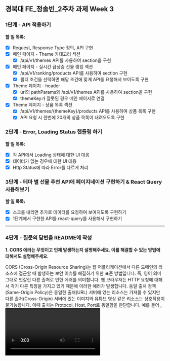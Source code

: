 ## **경북대 FE\_정솔빈\_2주차 과제 Week 3**

### 1단계 - API 적용하기

**할 일 목록:**

- [x] Request, Response Type 정의, API 구현
- [x] 메인 페이지 - Theme 카테고리 섹션
  - [x] /api/v1/themes API를 사용하여 section을 구현
- [x] 메인 페이지 - 실시간 급상승 선물 랭킹 섹션
  - [x] /api/v1/ranking/products API를 사용하여 section 구현
  - [x] 필터 조건을 선택하면 해당 조건에 맞게 API를 요청해서 보이도록 구현
- [x] Theme 페이지 - header
  - [x] url의 pathParams와 /api/v1/themes API를 사용하여 section을 구현
  - [x] themeKey가 잘못된 경우 메인 페이지로 연결
- [x] Theme 페이지 - 상품 목록 섹션
  - [x] /api/v1/themes/{themeKey}/products API를 사용하여 상품 목록 구현
  - [x] API 요청 시 한번에 20개의 상품 목록이 내려오도록 구현

### 2단계 - Error, Loading Status 핸들링 하기

**할 일 목록:**

- [x] 각 API에서 Loading 상태에 대한 UI 대응
- [x] 데이터가 없는 경우에 대한 UI 대응
- [x] Http Status에 따라 Error를 다르게 처리

### 3단계 - 테마 별 선물 추천 API에 페이지네이션 구현하기 & React Query 사용해보기

**할 일 목록:**

- [x] 스크롤 내리면 추가로 데이터를 요청하여 보여지도록 구현하기
- [x] 1단계에서 구현한 API를 react-query를 사용해서 구현하기

---

### 4단계 - 질문의 답변을 README에 작성

**1. CORS 에러는 무엇이고 언제 발생하는지 설명해주세요. 이를 해결할 수 있는 방법에 대해서도 설명해주세요.**

CORS (Cross-Origin Resource Sharing)는 웹 어플리케이션에서 다른 도메인의 리소스에 접근할 때 발생하는 보안 이슈를 해결하기 위한 표준 방법입니다. 즉, 영어 의미 그대로 엇갈린 다른 출처로 인한 에러를 의미합니다. 웹 브라우저는 HTTP 요청에 대해서 각기 다른 특징을 가지고 있기 때문에 이러한 에러가 발생합니다. 동일 출처 정책 (Same-Origin Policy)은 동일한 출처(URL) 서버에 있는 리소스는 가져올 수 있지만 다른 출처(Cross-Origin) 서버에 있는 이미지와 유튜브 영상 같은 리소스는 상호작용이 불가능합니다. 이때 출처는 Protocol, Host, Port로 동일함을 판단합니다. 예를 들어 <img>, <video>, <script>, <link> 태그 는 Cross-Origin 정책을 지원하고 Fetch API 스크립트는 Same-Origin 정책을 따릅니다.

동작 원리를 알아보자면

1. 클라이언트 HTTP 요청의 헤더에 Origin 정보를 담어서 보냅니다.

   _이때까지 헤더의 역할을 제대로 이해하지 않고 사용한 것 같아 반성합니다.._

   HTTP 헤더는 저장되거나 전송되는 데이터 블록의 맨 앞에 위치한 데이터를 의미하며 클라이언트와 서버가 요청 또는 응답으로 부가적인 정보를 전송할 수 있도록 합니다.

   웹이 HTTP 프로토콜을 이용하여 서버의 요청을 보낼 때 브라우저는 요청 헤더에 Origin이라는 필드에 출처를 함께 보냅니다.

2. 서버 응답 헤더에 Acces-Control-Allow-Origin 정보를 클라이언트로 보냅니다.

   여기서 Acces-Control-Allow-Origin이란 응답 헤더 중 하나로, 다른 도메인에서 요청하는 경우 어떤 도메인에서 요청을 허용할 것인지를 명시합니다.
   예를 들어, 서버 A에서 도메인이 www.abc.com인데 다른 도메인에서 이 자원에 접근하려는 경우, www.abc.com 서버에서 Acces-Control-Allow-Origin 헤더에 접근하고자 하는 다른 도메인을 명시해 요청을 허용할 수 있습니다.

3. 비교
   요청할 때 보낸 Origin 정보와 서버에 보낸 Acces-Control-Allow-Origin 정보를 비교해서 서버에서 보내준 Acces-Control-Allow-Origin의 차단 유무를 결정합니다. 만약 유효하지 않다면 그 응답을 사용하지 않고 버리는데 이때 CORS 에러가 발생합니다!

이러한 에러를 해결하기 위해서 서버에서 Access-Control-Allow-Origin 헤더를 직접 세팅에 해결할 수 있습니다. CORS의 동작원리를 통해 해결방법을 생각했을 때 가장 명확하게 해결할 수 있는 방법이라고 생각합니다.

또, 요청해야하는 URL 앞에 프록시 서버 URL을 붙혀 요청하게 되면 해결할 수 있습니다.

여기서 프록시(Proxy) 서버란 클라이언트가 자신을 거쳐 다른 네트워크에 접속할 수 있도록 중간에서 대리로 통신해주는 서버를 의미합니다.

```
클라이언트에서 프록시 서버로 데이터를 전송 -> 프록시 서버에서 다시 웹 서버로 웹 요청 -> 웹 서버에서 프록시 서버로 웹 응답 -> 프록시 서버에서 클라이언트로 데이터 전송
```

마지막으로 Chrome의 확장 프로그램을 이용하여 해결할 수 있습니다.

**2. 비동기 처리 방법인 callback, promise, async await에 대해 각각 장단점과 함께 설명해주세요.**

**3. react query의 주요 특징에 대해 설명하고, queryKey는 어떤 역할을 하는지 설명해주세요.**

---

### 코드 작성하면서 어려웠던 점

- CORS의 동작 원리를 알아보는 과정에서 HTTP 요청과 응답의 상호작용에 대해 이해하기 어려웠습니다. 서버와 브라우저 간의 상호작용에서 처음 알게 된 내용들이 많았습니다😢

### 마무리 및 질문

**1. Unexpected Application Error**
홈 화면에서 처음 각 테마 중 하나를 눌러서 테마 페이지로 이동하면 Unexpected Application Error가 발생합니다. 다시 이전 화면으로 돌아가서 테마를 누르면 정상적으로 코드가 작동됩니다.

시도1. 오류 페이지에서 동기 입력에 응답하면서 컴포넌트가 중단되었고, startTrannsition을 사용하여 중단을 최소화할 수 있다고 해서 startTransition을 이용했지만 똑같은 오류가 발생합니다.
